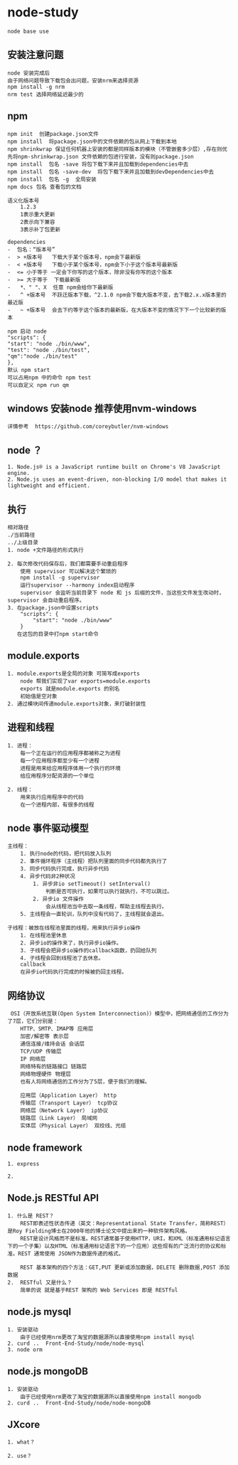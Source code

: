# node-study
    node base use
##  安装注意问题
    node 安装完成后
    由于网络问题导致下载包会出问题，安装nrm来选择资源
    npm install -g nrm
    nrm test 选择网络延迟最少的
## npm 
    npm init  创建package.json文件
    npm install  将package.json中的文件依赖的包从网上下载到本地
    npm shrinkwrap 保证任何机器上安装的都是同样版本的模块（不管嵌套多少层）,存在则优先将npm-shrinkwrap.json 文件依赖的包进行安装，没有则package.json
    npm install  包名 -save 将包下载下来并且加载到dependencies中去
    npm install  包名 -save-dev  将包下载下来并且加载到devDependencies中去
    npm install  包名 -g  全局安装
    npm docs 包名 查看包的文档

    语义化版本号
        1.2.3
        1表示重大更新
        2表示向下兼容
        3表示补丁包更新
    
    dependencies 
    -  包名：“版本号” 
    -  > +版本号   下载大于某个版本号，npm会下最新版
    -  < +版本号   下载小于某个版本号，npm会下小于这个版本号最新版
    -  <= 小于等于 一定会下你写的这个版本，除非没有你写的这个版本
    -  >= 大于等于  下载最新版
    -   *、" "、X  任意 npm会给你下最新版
    -   ^ +版本号  不跃迁版本下载，^2.1.0 npm会下载大版本不变，去下载2.x.x版本里的最近版
    -   ~ +版本号  会去下约等于这个版本的最新版，在大版本不变的情况下下一个比较新的版本

    npm 启动 node 
    "scripts": {
    "start": "node ./bin/www",
    "test": "node ./bin/test",
    "qm":"node ./bin/test"
    },
    默认 npm start
    可以占用npm 中的命令 npm test
    可以自定义 npm run qm 
## windows 安装node 推荐使用nvm-windows
    详情参考  https://github.com/coreybutler/nvm-windows
## node ？
    1. Node.js® is a JavaScript runtime built on Chrome's V8 JavaScript engine. 
    2. Node.js uses an event-driven, non-blocking I/O model that makes it lightweight and efficient.
## 执行
    相对路径
    ./当前路径
    ../上级目录
    1. node +文件路径的形式执行

    2. 每次修改代码保存后，我们都需要手动重启程序
        使用 supervisor 可以解决这个繁琐的
        npm install -g supervisor
        运行supervisor --harmony index启动程序
        supervisor 会监听当前目录下 node 和 js 后缀的文件，当这些文件发生改动时，supervisor 会自动重启程序。
    3. 在package.json中设置scripts
        "scripts": {
            "start": "node ./bin/www"
        }
       在这包的目录中打npm start命令
## module.exports 
    1. module.exports是全局的对象 可简写成exports
        node 帮我们实现了var exports=module.exports
        exports 就是module.exports 的别名
        初始值是空对象
    2. 通过模块间传递module.exports对象，来打破封装性

## 进程和线程
    1. 进程：
        每一个正在运行的应用程序都被称之为进程
        每一个应用程序都至少有一个进程
        进程是用来给应用程序体用一个执行的环境
        给应用程序分配资源的一个单位

    2. 线程：
        用来执行应用程序中的代码
        在一个进程内部，有很多的线程
## node 事件驱动模型
    主线程：
        1. 执行node的代码，把代码放入队列
        2. 事件循环程序（主线程）把队列里面的同步代码都先执行了
        3. 同步代码执行完成，执行异步代码
        4. 异步代码非2种状况
            1. 异步非io setTimeout() setInterval()
                判断是否可执行，如果可以执行就执行，不可以跳过。
            2. 异步io 文件操作
                会从线程池当中去取一条线程，帮助主线程去执行。
        5. 主线程会一直轮训，队列中没有代码了，主线程就会退出。

    子线程：被放在线程池里面的线程，用来执行异步io操作
        1. 在线程池里休息
        2. 异步io的操作来了，执行异步io操作。
        3. 子线程会把异步io操作的callback函数，扔回给队列
        4. 子线程会回到线程池了去休息。
        callback
        在异步io代码执行完成的时候被扔回主线程。
## 网络协议
     OSI（开放系统互联(Open System Interconnection)）模型中，把网络通信的工作分为了7层，它们分别是：
        HTTP、SMTP、IMAP等 应用层
        加密/解密等 表示层
        通信连接/维持会话 会话层
        TCP/UDP 传输层
        IP 网络层
        网络特有的链路接口 链路层
        网络物理硬件 物理层
        也有人将网络通信的工作分为了5层，便于我们的理解。

        应用层（Application Layer） http
        传输层（Transport Layer） tcp协议
        网络层（Network Layer） ip协议
        链路层（Link Layer） 局域网
        实体层（Physical Layer） 双绞线、光缆
## node framework
    1. express
        
    2. 
## Node.js RESTful API
    1. 什么是 REST？
        REST即表述性状态传递（英文：Representational State Transfer，简称REST）是Roy Fielding博士在2000年他的博士论文中提出来的一种软件架构风格。
        REST是设计风格而不是标准。REST通常基于使用HTTP，URI，和XML（标准通用标记语言下的一个子集）以及HTML（标准通用标记语言下的一个应用）这些现有的广泛流行的协议和标准。REST 通常使用 JSON作为数据传递的格式。
    
        REST 基本架构的四个方法：GET,PUT 更新或添加数据，DELETE 删除数据,POST 添加数据
    2.  RESTful 又是什么？
        简单的说 就是基于REST 架构的 Web Services 即是 RESTful
## node.js mysql
    1. 安装驱动
        由于已经使用nrm更改了淘宝的数据源所以直接使用npm install mysql
    2. curd ..  Front-End-Study/node/node-mysql  
    3. node orm 
    
## node.js mongoDB
    1. 安装驱动
        由于已经使用nrm更改了淘宝的数据源所以直接使用npm install mongodb
    2. curd ..  Front-End-Study/node/node-mongoDB
## JXcore 
    1. what？

    2. use？


